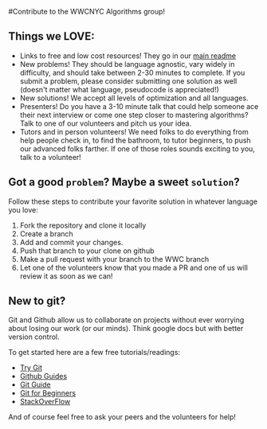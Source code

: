 #Contribute to the WWCNYC Algorithms group!

## Things we LOVE:
* Links to free and low cost resources! They go in our [main readme](./README.md)
* New problems! They should be language agnostic, vary widely in difficulty, and should take between 2-30 minutes to complete. If you submit a problem, please consider submitting one solution as well (doesn't matter what language, pseudocode is appreciated!)
* New solutions! We accept all levels of optimization and all languages.
* Presenters! Do you have a 3-10 minute talk that could help someone ace their next interview or come one step closer to mastering algorithms? Talk to one of our volunteers and pitch us your idea.
* Tutors and in person volunteers! We need folks to do everything from help people check in, to find the bathroom, to tutor beginners, to push our advanced folks farther. If one of those roles sounds exciting to you, talk to a volunteer!

## Got a good `problem`? Maybe a sweet `solution`?
Follow these steps to contribute your favorite solution in whatever language you love:
1. Fork the repository and clone it locally
2. Create a branch
3. Add and commit your changes.
4. Push that branch to your clone on github
5. Make a pull request with your branch to the WWC branch
6. Let one of the volunteers know that you made a PR and one of us will review it as soon as we can!

## New to git?
Git and Github allow us to collaborate on projects without ever worrying about losing our work (or our minds). Think google docs but with better version control.

To get started here are a few free tutorials/readings:
* [Try Git](https://try.github.io/levels/1/challenges/1)
* [Github Guides](https://guides.github.com/)
* [Git Guide](http://rogerdudler.github.io/git-guide/)
* [Git for Beginners](http://www.sitepoint.com/git-for-beginners/)
* [StackOverFlow](http://stackoverflow.com/questions/315911/git-for-beginners-the-definitive-practical-guide)

And of course feel free to ask your peers and the volunteers for help!

